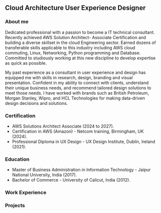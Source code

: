 ## Cloud Architecture User Experience Designer

### About me
Dedicated professional with a passion to become a IT technical consultant. Recently achieved AWS Solution Architect- Associate Certification and building a diverse skillset in the cloud Engineering sector.  Earned dozens of transferable skills applicable to this industry including AWS cloud commuting, Linux, Networking, Python programming and Database. Committed to studiously working at this new discipline to develop expertise as quick as possible.

My past experience as a consultant in user experience and design has equipped me with skills in research, design, branding and visual presentation. Confident in my ability to connect with clients, understand their unique business needs, and recommend tailored design solutions to meet those needs. I have worked with brands such as British Petroleum, Morgan Stanley, Wipro, and HCL Technologies for making data-driven design decisions and solutions.

### Certification
- AWS Solutions Architect Associate (2024 to 2027).
- Certification in AWS (Amazon) - Netcom training, Birmingham, UK (2024).
- Professional Diploma in UX Design - UX Design Institute, Dublin, Ireland (2021).

### Education
- Master of Business Administration in Information Technology - Jaipur National University, India (2017).
- Bachelor of Commerce - University of Calicut, India (2012).

### Work Experience

### Projects
